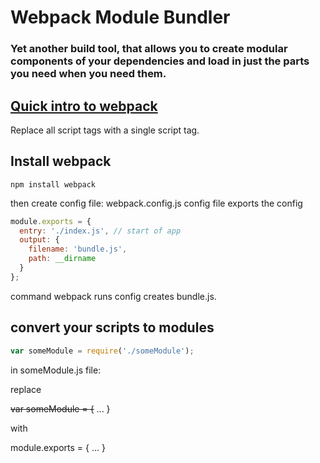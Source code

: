 # Webpack Module Bundler
### Yet another build tool, that allows you to create modular components of your dependencies and load in just the parts you need when you need them.

## [Quick intro to webpack](https://egghead.io/lessons/javascript-intro-to-webpack?__s=q7rjpmro69qqprqkvgoj)


Replace all script tags with a single script tag.

## Install webpack

```
npm install webpack
```

then create config file: webpack.config.js
config file exports the config

```javascript
module.exports = {
  entry: './index.js', // start of app
  output: {
    filename: 'bundle.js',
    path: __dirname
  }
};
```
command webpack runs config creates bundle.js.


## convert your scripts to modules

```javascript
var someModule = require('./someModule');
```

in someModule.js file:

replace

~~var someModule = {~~
  ...
}

with

module.exports = {
  ...
}





